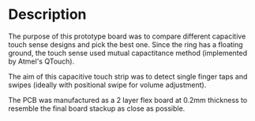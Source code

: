 # Description

The purpose of this prototype board was to compare different capacitive touch sense designs and pick the best one. Since the ring has a floating ground, the touch sense used mutual capactitance method (implemented by Atmel's QTouch).

The aim of this capacitive touch strip was to detect single finger taps and swipes (ideally with positional swipe for volume adjustment).

The PCB was manufactured as a 2 layer flex board at 0.2mm thickness to resemble the final board stackup as close as possible.
